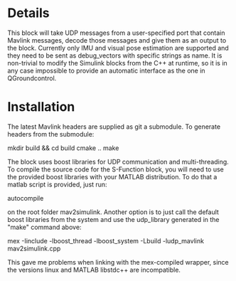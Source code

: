 Details
=======


This block will take UDP messages from a user-specified port that contain Mavlink messages, decode those messages and give them as an output to the block. Currently only IMU and visual pose estimation are supported and they need to be sent as debug_vectors with specific strings as name. It is non-trivial to modify the Simulink blocks from the C++ at runtime, so it is in any case impossible to provide an automatic interface as the one in QGroundcontrol.


Installation
============
The latest Mavlink headers are supplied as git a submodule. To generate headers from the submodule:

 mkdir build && cd build
 cmake ..
 make

The block uses boost libraries for UDP communication and multi-threading. To compile the source code for the S-Function block, you will need to use the provided boost libraries with your MATLAB distribution. To do that a matlab script is provided, just run:

 autocompile

on the root folder mav2simulink. Another option is to just call the default boost libraries from the system and use the udp_library generated in the "make" command above:

 mex -Iinclude -lboost_thread -lboost_system -Lbuild -ludp_mavlink mav2simulink.cpp

This gave me problems when linking with the mex-compiled wrapper, since the versions linux and MATLAB libstdc++ are incompatible. 

